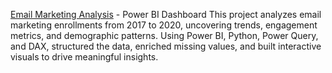 [Email Marketing Analysis](https://github.com/Nagalakshmi-Pulivarthi/Power-BI/blob/main/Email%20Marketing%20Analysis/Summary_Report/Report.md) - Power BI Dashboard This project analyzes email marketing enrollments from 2017 to 2020, uncovering trends, engagement metrics, and demographic patterns. Using Power BI, Python, Power Query, and DAX, structured the data, enriched missing values, and built interactive visuals to drive meaningful insights.
